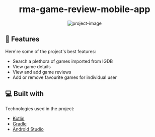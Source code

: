 <h1 align="center" id="title">rma-game-review-mobile-app</h1>

<p align="center"><img src="https://socialify.git.ci/zlendo1/rma-game-review-mobile-app/image?language=1&amp;owner=1&amp;name=1&amp;stargazers=1&amp;theme=Light" alt="project-image"></p>

  
  
<h2>🧐 Features</h2>

Here're some of the project's best features:

*   Search a plethora of games imported from IGDB
*   View game details
*   View and add game reviews
*   Add or remove favourite games for individual user

<h2>💻 Built with</h2>

Technologies used in the project:

*   [Kotlin](https://kotlinlang.org/)
*   [Gradle](https://gradle.org/)
*   [Android Studio](https://developer.android.com/studio)
